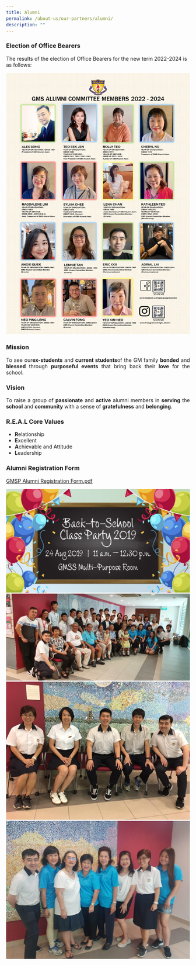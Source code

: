 ```yaml
---
title: Alumni
permalink: /about-us/our-partners/alumni/
description: ""
---
```

### Election of Office Bearers

The results of the election of Office Bearers for the new term 2022-2024 is as follows:

![](/images/Alumni_Committee%20Photo%202022%20-%202024%20portrait.jpg)

### Mission

<p style="text-align: justify;">To see our<b>ex-students</b> and <b>current students</b>of the GM family <b>bonded</b> and <b>blessed</b> through <b>purposeful events</b> that bring back their <b>love</b> for the school.  <br></p>

### Vision

<p style="text-align: justify;">To raise a group of <b>passionate</b> and <b>active</b> alumni members in <b>serving</b> the <b>school</b> and <b>community</b> with a sense of <b>gratefulness</b> and <b>belonging</b>.<br></p>

### R.E.A.L Core Values<br>

- <b>R</b>elationship  <br>
- <b>E</b>xcellent  <br>
- <b>A</b>chievable and Attitude<br>  
- <b>L</b>eadership<br><p></p>

### Alumni Registration Form

[GMSP Alumni Registration Form.pdf](/files/GMSP%20Alumni%20Registration%20Form.pdf)

![](/images/IMG-20190715-WA0012.jpg)
![](/images/20190824_122907.jpg)
![](/images/IMG-20190824-WA0035.jpg)
![](/images/IMG-20190824-WA0032.jpg)<p></p>